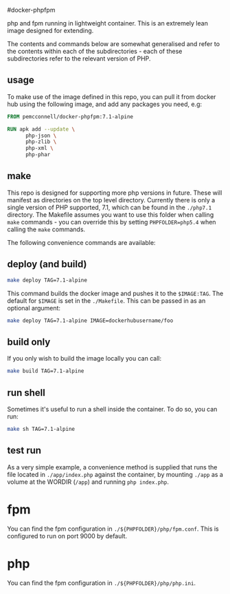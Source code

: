 #docker-phpfpm

php and fpm running in lightweight container. This is an extremely lean image
designed for extending.

The contents and commands below are somewhat generalised and refer to the 
contents within each of the subdirectories - each of these subdirectories 
refer to the relevant version of PHP.

usage
-----

To make use of the image defined in this repo, you can pull it from docker hub
using the following image, and add any packages you need, e.g:

```Dockerfile
FROM pemcconnell/docker-phpfpm:7.1-alpine

RUN apk add --update \
      php-json \
      php-zlib \
      php-xml \
      php-phar
```

make
----

This repo is designed for supporting more php versions in future. These will 
manifest as directories on the top level directory. Currently there is only a 
single version of PHP supported, 7.1, which can be found in the `./php7.1` 
directory. The Makefile assumes you want to use this folder when calling `make`
commands - you can override this by setting `PHPFOLDER=php5.4` when calling the
`make` commands.

The following convenience commands are available:

deploy (and build)
------------------

```bash
make deploy TAG=7.1-alpine
```

This command builds the docker image and pushes it to the `$IMAGE:TAG`. The 
default for `$IMAGE` is set in the `./Makefile`. This can be passed in as an 
optional argument:

```bash
make deploy TAG=7.1-alpine IMAGE=dockerhubusername/foo
```

build only
----------

If you only wish to build the image locally you can call:

```bash
make build TAG=7.1-alpine
```

run shell
---------

Sometimes it's useful to run a shell inside the container. To do so, you can 
run:

```bash
make sh TAG=7.1-alpine
```

test run
--------

As a very simple example, a convenience method is supplied that runs the file 
located in `./app/index.php` against the container, by mounting `./app` as a 
volume at the WORDIR (`/app`) and running `php index.php`.

fpm
===

You can find the fpm configuration in `./${PHPFOLDER}/php/fpm.conf`. This is configured to
run on port 9000 by default.

php
===

You can find the fpm configuration in `./${PHPFOLDER}/php/php.ini`.
